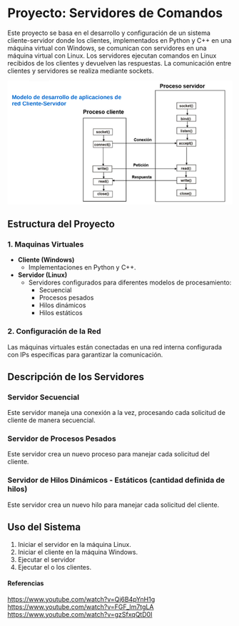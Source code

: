 # Proyecto: Servidores de Comandos

Este proyecto se basa en el desarrollo y configuración de un sistema cliente-servidor donde los clientes, implementados en Python y C++ en una máquina virtual con Windows, se comunican con servidores en una máquina virtual con Linux. Los servidores ejecutan comandos en Linux recibidos de los clientes y devuelven las respuestas. La comunicación entre clientes y servidores se realiza mediante sockets. 

![](Socket.png)

## Estructura del Proyecto

### 1. Maquinas Virtuales

- **Cliente (Windows)**
  - Implementaciones en Python y C++.
- **Servidor (Linux)**
  - Servidores configurados para diferentes modelos de procesamiento:
    - Secuencial
    - Procesos pesados
    - Hilos dinámicos
    - Hilos estáticos

### 2. Configuración de la Red

Las máquinas virtuales están conectadas en una red interna configurada con IPs específicas para garantizar la comunicación.

## Descripción de los Servidores

### Servidor Secuencial

Este servidor maneja una conexión a la vez, procesando cada solicitud de cliente de manera secuencial.

### Servidor de Procesos Pesados

Este servidor crea un nuevo proceso para manejar cada solicitud del cliente.

### Servidor de Hilos Dinámicos - Estáticos (cantidad definida de hilos)

Este servidor crea un nuevo hilo para manejar cada solicitud del cliente.

## Uso del Sistema

1. Iniciar el servidor en la máquina Linux.
2. Iniciar el cliente en la máquina Windows.
3. Ejecutar el servidor 
4. Ejecutar el o los clientes.

#### Referencias
https://www.youtube.com/watch?v=Qj6B4pYnH1g
https://www.youtube.com/watch?v=FGF_lm7tgLA
https://www.youtube.com/watch?v=gzSfxqQtD0I
